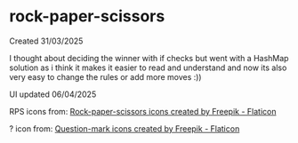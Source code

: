 # rock-paper-scissors

Created 31/03/2025

I thought about deciding the winner with if checks but went with a HashMap solution as i think it makes it easier to read and understand and now its also very easy to change the rules or add more moves :))

UI updated 06/04/2025

RPS icons from: <a href="https://www.flaticon.com/free-icons/rock-paper-scissors" title="rock-paper-scissors icons">Rock-paper-scissors icons created by Freepik - Flaticon</a>

? icon from: <a href="https://www.flaticon.com/free-icons/question-mark" title="question-mark icons">Question-mark icons created by Freepik - Flaticon</a>